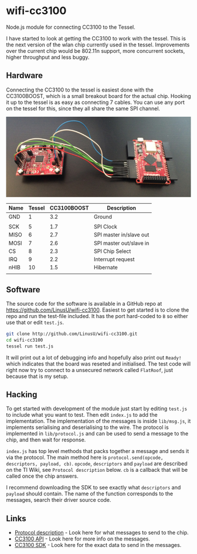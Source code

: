 # wifi-cc3100

Node.js module for connecting CC3100 to the Tessel.

I have started to look at getting the CC3100 to work with the tessel. This is the next version of the wlan chip currently used in the tessel. Improvements over the current chip would be 802.11n support, more concurrent sockets, higher throughput and less buggy.

## Hardware

Connecting the CC3100 to the tessel is easiest done with the CC3100BOOST, which is a small breakout board for the actual chip. Hooking it up to the tessel is as easy as connecting 7 cables. You can use any port on the tessel for this, since they all share the same SPI channel.

![Visualization](/doc/tessel-cc3100boost.jpg?raw=true)

| Name | Tessel | CC3100BOOST | Description             |
|------|--------|-------------|-------------------------|
| GND  | 1      | 3.2         | Ground                  |
|      |        |             |                         |
| SCK  | 5      | 1.7         | SPI Clock               |
| MISO | 6      | 2.7         | SPI master in/slave out |
| MOSI | 7      | 2.6         | SPI master out/slave in |
| CS   | 8      | 2.3         | SPI Chip Select         |
| IRQ  | 9      | 2.2         | Interrupt request       |
| nHIB | 10     | 1.5         | Hibernate               |
|      |        |             |                         |

## Software

The source code for the software is available in a GitHub repo at https://github.com/LinusU/wifi-cc3100. Easiest to get started is to clone the repo and run the test-file included. It has the port hard-coded to `B` so either use that or edit `test.js`.

```bash
git clone http://github.com/LinusU/wifi-cc3100.git
cd wifi-cc3100
tessel run test.js
```

It will print out a lot of debugging info and hopefully also print out `Ready!` which indicates that the board was reseted and initialised. The test code will right now try to connect to a unsecured network called `FlatRoof`, just because that is my setup.

## Hacking

To get started with development of the module just start by editing `test.js` to include what you want to test. Then edit `index.js` to add the implementation. The implementation of the messages is inside `lib/msg.js`, it implements serialising and deserialising to the wire. The protocol is implemented in `lib/protocol.js` and can be used to send a message to the chip, and then wait for response.

`index.js` has top level methods that packs together a message and sends it via the protocol. The main method here is `protocol.send(opcode, descriptors, payload, cb)`. `opcode`, `descriptors` and `payload` are described on the TI Wiki, see `Protocol description` below. `cb` is a callback that will be called once the chip answers.

I recommend downloading the SDK to see exactly what `descriptors` and `payload` should contain. The name of the function corresponds to the messages, search their driver source code.

## Links

 - [Protocol description](http://processors.wiki.ti.com/index.php/Staging:CC3100_%26_CC3200_Protocol) - Look here for what messages to send to the chip.
 - [CC3100 API](http://software-dl.ti.com/ecs/cc31xx/APIs/public/cc32xx_simplelink/latest/html/index.html) - Look here for more info on the messages.
 - [CC3100 SDK](http://www.ti.com/tool/cc3100sdk) - Look here for the exact data to send in the messages.
